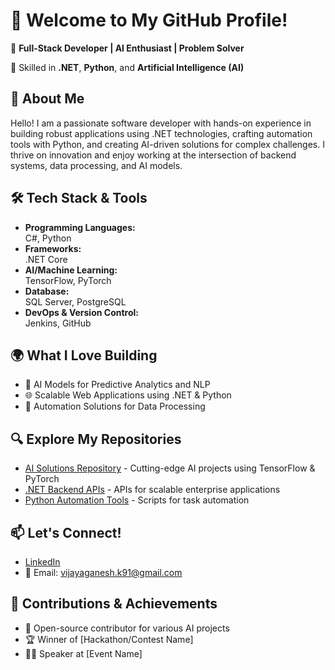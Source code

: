 

  <h1>🌟 Welcome to My GitHub Profile!</h1>
  <p>🚀 <strong>Full-Stack Developer | AI Enthusiast | Problem Solver</strong></p>
  <p>🔧 Skilled in <strong>.NET</strong>, <strong>Python</strong>, and <strong>Artificial Intelligence (AI)</strong></p>

  <h2>💼 About Me</h2>
  <p>Hello! I am a passionate software developer with hands-on experience in building robust applications using .NET technologies, crafting automation tools with Python, and creating AI-driven solutions for complex challenges. I thrive on innovation and enjoy working at the intersection of backend systems, data processing, and AI models.</p>

  <h2>🛠️ Tech Stack & Tools</h2>
  <ul>
    <li><strong>Programming Languages:</strong></li>
    <span class="badge">C#, Python</span>
    <li><strong>Frameworks:</strong></li>
    <span class="badge">.NET Core</span>
    <li><strong>AI/Machine Learning:</strong></li>
    <span class="badge">TensorFlow, PyTorch</span>
    <li><strong>Database:</strong></li>
    <span class="badge">SQL Server, PostgreSQL</span>
    <li><strong>DevOps & Version Control:</strong></li>
    <span class="badge">Jenkins, GitHub</span>
  </ul>

  <h2>🌍 What I Love Building</h2>
  <ul>
    <li>🧠 AI Models for Predictive Analytics and NLP</li>
    <li>🌐 Scalable Web Applications using .NET & Python</li>
    <li>🤖 Automation Solutions for Data Processing</li>
  </ul>

  <h2>🔍 Explore My Repositories</h2>
  <ul>
    <li><a href="https://github.com/your-profile-name/ai-projects">AI Solutions Repository</a> - Cutting-edge AI projects using TensorFlow & PyTorch</li>
    <li><a href="https://github.com/your-profile-name/dotnet-backend">.NET Backend APIs</a> - APIs for scalable enterprise applications</li>
    <li><a href="https://github.com/your-profile-name/python-automation">Python Automation Tools</a> - Scripts for task automation</li>
  </ul>

  <h2>📫 Let's Connect!</h2>
  <ul>
    <li><a href="www.linkedin.com/in/vijaya-ganesh-kandasamy-b82764a">LinkedIn</a></li>
    <li>📧 Email: <a href="mailto:vijayaganesh.k91@gmail.com">vijayaganesh.k91@gmail.com</a></li>
  </ul>

  <h2>📝 Contributions & Achievements</h2>
  <ul>
    <li>🚀 Open-source contributor for various AI projects</li>
    <li>🏆 Winner of [Hackathon/Contest Name]</li>
    <li>👩‍🏫 Speaker at [Event Name]</li>
  </ul>

